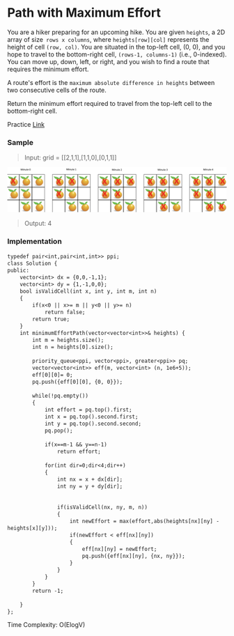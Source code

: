 # Path with Maximum Effort

You are a hiker preparing for an upcoming hike. You are given `heights`, a 2D array of size` rows x columns`, where `heights[row][col]` represents the height of cell `(row, col)`. You are situated in the top-left cell, (0, 0), and you hope to travel to the bottom-right cell, `(rows-1, columns-1)` (i.e., 0-indexed). You can move up, down, left, or right, and you wish to find a route that requires the minimum effort.

A route's effort is the `maximum absolute difference in heights` between two consecutive cells of the route.

Return the minimum effort required to travel from the top-left cell to the bottom-right cell.

Practice [Link](https://leetcode.com/problems/path-with-minimum-effort/)

### Sample
> Input: grid = [[2,1,1],[1,1,0],[0,1,1]]
> 
![Alt text](/images/graph-e.png)

> Output: 4

### Implementation

```
typedef pair<int,pair<int,int>> ppi;
class Solution {
public:
    vector<int> dx = {0,0,-1,1};
    vector<int> dy = {1,-1,0,0};
    bool isValidCell(int x, int y, int m, int n)
    {
        if(x<0 || x>= m || y<0 || y>= n)
            return false;
        return true;
    }
    int minimumEffortPath(vector<vector<int>>& heights) {
        int m = heights.size();
        int n = heights[0].size();

        priority_queue<ppi, vector<ppi>, greater<ppi>> pq;
        vector<vector<int>> eff(m, vector<int> (n, 1e6+5));
        eff[0][0]= 0;
        pq.push({eff[0][0], {0, 0}});

        while(!pq.empty())
        {
            int effort = pq.top().first;
            int x = pq.top().second.first;
            int y = pq.top().second.second;
            pq.pop();

            if(x==m-1 && y==n-1)
                return effort;

            for(int dir=0;dir<4;dir++)
            {
                int nx = x + dx[dir];
                int ny = y + dy[dir];
                

                if(isValidCell(nx, ny, m, n))
                {
                    int newEffort = max(effort,abs(heights[nx][ny] - heights[x][y]));
                    if(newEffort < eff[nx][ny])
                    {
                        eff[nx][ny] = newEffort;
                        pq.push({eff[nx][ny], {nx, ny}});
                    }   
                }
            }
        }
        return -1;

    }
};
```

Time Complexity: O(ElogV)
